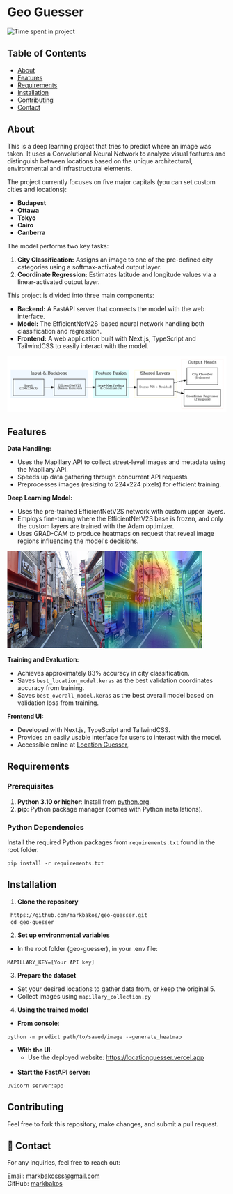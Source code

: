 # Geo Guesser

<img src="https://wakatime.com/badge/user/7a2d5960-3199-4705-8543-83755e2b4d0c/project/c7d384e6-de45-4cc6-b013-bb6fa890bc67.svg" alt="Time spent in project" title="Time spent in project" />

## Table of Contents

+ [About](#about)
+ [Features](#features)
+ [Requirements](#requirements)
+ [Installation](#installation)
+ [Contributing](#contributing)
+ [Contact](#contact)

## About <a name = "about"></a>

This is a deep learning project that tries to predict where an image was taken. It uses a Convolutional Neural Network to analyze visual features and
distinguish between locations based on the unique architectural, environmental and infrastructural elements.

The project currently focuses on five major capitals (you can set custom cities and locations):
- **Budapest**
- **Ottawa**
- **Tokyo**
- **Cairo**
- **Canberra**

The model performs two key tasks:
1. **City Classification:** Assigns an image to one of the pre-defined city categories using a softmax-activated output layer.
2. **Coordinate Regression:** Estimates latitude and longitude values via a linear-activated output layer.

This project is divided into three main components:
- **Backend:** A FastAPI server that connects the model with the web interface.
- **Model:** The EfficientNetV2S-based neural network handling both classification and regression.
- **Frontend:** A web application built with Next.js, TypeScript and TailwindCSS to easily interact with the model.

<img src="https://github.com/markbakos/geo-guesser/blob/main/images/model.png?raw=true" alt="The model's architecture">

## Features <a name = "features"></a>

**Data Handling:**

- Uses the Mapillary API to collect street-level images and metadata using the Mapillary API.
- Speeds up data gathering through concurrent API requests.
- Preprocesses images (resizing to 224x224 pixels) for efficient training.

**Deep Learning Model:**

- Uses the pre-trained EfficientNetV2S network with custom upper layers.
- Employs fine-tuning where the EfficientNetV2S base is frozen, and only the custom layers are trained with the Adam optimizer.
- Uses GRAD-CAM to produce heatmaps on request that reveal image regions influencing the model's decisions.

<img src="https://github.com/markbakos/geo-guesser/blob/main/images/heatmap.png?raw=true" alt="Heatmap from the model">

**Training and Evaluation:**

- Achieves approximately 83% accuracy in city classification.
- Saves `best_location_model.keras` as the best validation coordinates accuracy from training.
- Saves `best_overall_model.keras` as the best overall model based on validation loss from training.

**Frontend UI:**
- Developed with Next.js, TypeScript and TailwindCSS.
- Provides an easily usable interface for users to interact with the model.
- Accessible online at [Location Guesser](https://locationguesser.vercel.app),

## Requirements <a name = "requirements"></a>

### Prerequisites
1. **Python 3.10 or higher**: Install from [python.org](https://www.python.org/downloads/).
2. **pip**: Python package manager (comes with Python installations).

### Python Dependencies

Install the required Python packages from `requirements.txt` found in the root folder.

```
pip install -r requirements.txt
```

## Installation <a name = "installation"></a>

1. **Clone the repository**
```
 https://github.com/markbakos/geo-guesser.git
 cd geo-guesser
```

2. **Set up environmental variables**
- In the root folder (geo-guesser), in your .env file:
```
MAPILLARY_KEY=[Your API key]
```

3. **Prepare the dataset**

- Set your desired locations to gather data from, or keep the original 5.
- Collect images using `mapillary_collection.py`

4. **Using the trained model**
- **From console**:
```
python -m predict path/to/saved/image --generate_heatmap
```

- **With the UI**:
  - Use the deployed website: <a target="_blank" href="https://locationguesser.vercel.app">https://locationguesser.vercel.app</a>
<br><br>
- **Start the FastAPI server:**
```
uvicorn server:app
```

## Contributing <a name = "contributing"></a>

Feel free to fork this repository, make changes, and submit a pull request.

## 📧 Contact <a name = "contact"></a>

For any inquiries, feel free to reach out:

Email: [markbakosss@gmail.com](mailto:markbakosss@gmail.com) <br>
GitHub: [markbakos](https://github.com/markbakos)
